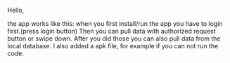 Hello,

the app works like this: when you first install/run the app you have to login first.(press login button) Then you can pull data with authorized request button or swipe down. After you did those you can also pull data from the local database. I also added a apk file, for example if you can not run the code.
